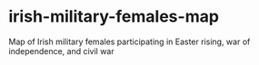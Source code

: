 # irish-military-females-map
Map of Irish military females participating in Easter rising, war of independence, and civil war
